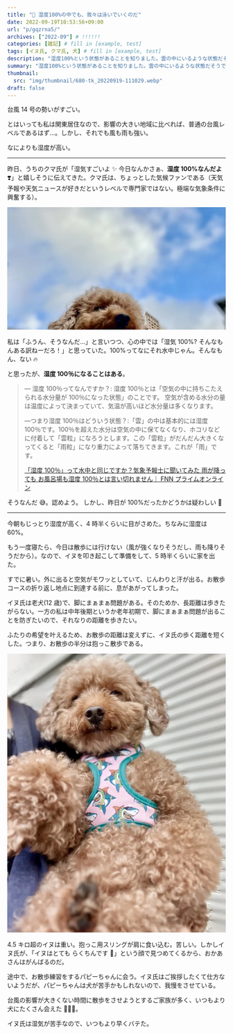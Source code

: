 ```yaml
---
title: "🐠 湿度100%の中でも、我々は泳いでいくのだ"
date: 2022-09-19T10:53:56+09:00
url: "p/gqzrna5/"
archives: ["2022-09"] # !!!!!!
categories: [雑記] # fill in [example, test]
tags: [イヌ氏, クマ氏, 犬] # fill in [example, test]
description: "湿度100%という状態があることを知りました。雲の中にいるような状態だそうです。" # add description
summary: "湿度100%という状態があることを知りました。雲の中にいるような状態だそうです。"
thumbnail:
  src: "img/thumbnail/680-tk_20220919-111029.webp"
draft: false
---
```


台風 14 号の勢いがすごい。

とはいっても私は関東居住なので、影響の大きい地域に比べれば、普通の台風レベルであるはず…。しかし、それでも風も雨も強い。

なによりも湿度が高い。

---

昨日、うちのクマ氏が「湿気すごいよ ✨ 今日なんかさぁ、**湿度 100%なんだよ** ❣️」と嬉しそうに伝えてきた。クマ氏は、ちょっとした気候ファンである（天気予報や天気ニュースが好きだというレベルで専門家ではない。極端な気象条件に興奮する）。

![tk_20220919-125155.webp](tk_20220919-125155.webp)

私は「ふうん、そうなんだ…」と言いつつ、心の中では「湿気 100%? そんなもんある訳ねーだろ！」と思っていた。100%ってなにそれ水中じゃん。そんなもん、ない 🔥

と思ったが、**湿度 100％になることはある**。

> ― 湿度 100％ってなんですか？: 湿度 100％とは「空気の中に持ちこたえられる水分量が 100％になった状態」のことです。
> 空気が含める水分の量は温度によって決まっていて、気温が高いほど水分量は多くなります。
>
> ―つまり湿度 100％はどういう状態？:「雲」の中は基本的には湿度 100％です。100％を超えた水分は空気の中に保てなくなり、ホコリなどに付着して「雲粒」になろうとします。この「雲粒」がだんだん大きくなってくると「雨粒」になり重力によって落ちてきます。これが「雨」です。
>
> [「湿度 100％」って水中と同じですか？気象予報士に聞いてみた 雨が降っても お風呂場も湿度 100％とは言い切れません｜ FNN プライムオンライン](https://www.fnn.jp/articles/-/6899)

そうなんだ 😅。認めよう。
しかし、昨日が 100%だったかどうかは疑わしい 🐸

---

今朝もじっとり湿度が高く、4 時半くらいに目がさめた。ちなみに湿度は 60%。

もう一度寝たら、今日は散歩には行けない（風が強くなりそうだし、雨も降りそうだから）。なので、イヌを叩き起こして準備をして、5 時半くらいに家を出た。

すでに暑い。外に出ると空気がモワッとしていて、じんわりと汗が出る。お散歩コースの折り返し地点に到達する前に、息があがってしまった。

イヌ氏は老犬(12 歳)で、脚にまぁまぁ問題がある。そのためか、長距離は歩きたがらない。一方の私は中年後期というか老年初期で、脚にまぁまぁ問題が出ることを防ぎたいので、それなりの距離を歩きたい。

ふたりの希望を叶えるため、お散歩の距離は変えずに、イヌ氏の歩く距離を短くした。つまり、お散歩の半分は抱っこ散歩である。

![tk_20220919-122932.webp](tk_20220919-123138.webp)

4.5 キロ超のイヌは重い。抱っこ用スリングが肩に食い込む。苦しい。しかしイヌ氏が、「イヌはとても らくちんです 🐶」という顔で見つめてくるから、おかあさんはがんばるのだ。

途中で、お散歩練習をするパピーちゃんに会う。イヌ氏はご挨拶したくて仕方ないようだが、パピーちゃんは犬が苦手かもしれないので、我慢をさせている。

台風の影響が大きくない時間に散歩をさせようとするご家族が多く、いつもより犬にたくさん会えた 🐶💕🐶。

イヌ氏は湿気が苦手なので、いつもより早くバテた。

